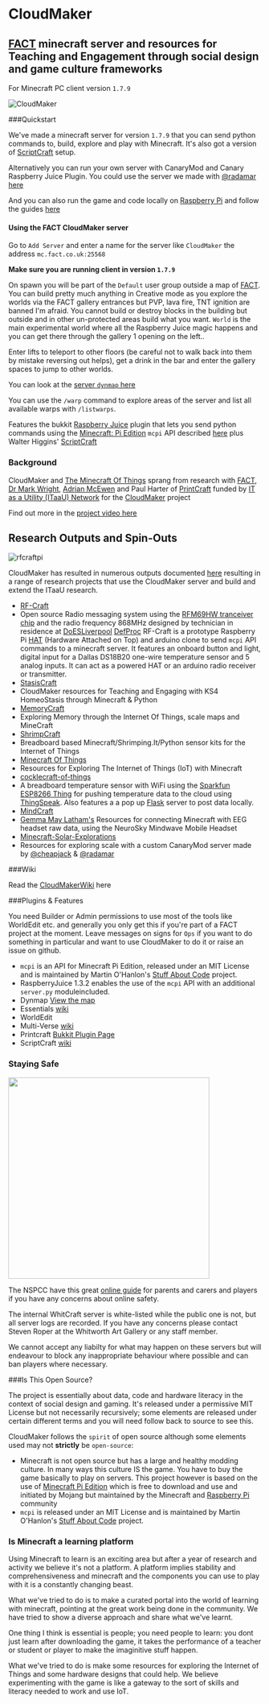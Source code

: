 # CloudMaker

## [FACT](http://fact.co.uk) minecraft server and resources for Teaching and Engagement through social design and game culture frameworks

For Minecraft PC client version `1.7.9` 

![CloudMaker](https://github.com/cheapjack/cheapjack.github.io/blob/master/tumblr_files/Cloudmaker.png)

###Quickstart

We've made a minecraft server for version `1.7.9` that you can send python commands to, build, explore and play with Minecraft. It's also got a version of [ScriptCraft](http://scriptcraftjs.org/) setup.

Alternatively you can run your own server with CanaryMod and Canary Raspberry Juice Plugin. You could use the server we made with [@radamar](https://twitter.com/@radamar) [here](https://github.com/radames/Minecraft-Solar-Explorations/tree/atomic)

And you can also run the game and code locally on [Raspberry Pi](http://pi.minecraft.net/) and follow the guides [here](https://www.raspberrypi.org/learning/getting-started-with-minecraft-pi/)

#### Using the FACT CloudMaker server

Go to `Add Server` and enter a name for the server like `CloudMaker` the address `mc.fact.co.uk:25568`

**Make sure you are running client in version `1.7.9`**

On spawn you will be part of the `Default` user group outside a map of [FACT](http://fact.co.uk/). You can build pretty much anything in Creative mode as you explore the worlds via the FACT gallery entrances but PVP, lava fire, TNT ignition are banned I'm afraid. You cannot build or destroy blocks in the building but outside and in other un-protected areas build what you want. `World` is the main experimental world where all the Raspberry Juice magic happens and you can get there through the gallery 1 opening on the left..

Enter lifts to teleport to other floors (be careful not to walk back into them by mistake reversing out helps), get a drink in the bar and enter the gallery spaces to jump to other worlds.

You can look at the [server `dynmap` here](http://mc.fact.co.uk:8124)

You can use the `/warp` command to explore areas of the server and list all available warps with `/listwarps`.

Features the bukkit [Raspberry Juice](https://github.com/martinohanlon/CanaryRaspberryJuice) plugin that lets you send python commands using the [Minecraft: Pi Edition](http://pi.minecraft.net/) `mcpi` API described [here](https://github.com/martinohanlon/Minecraft-Pi-API)  plus Walter Higgins' [ScriptCraft](https://github.com/walterhiggins/ScriptCraft)

### Background

CloudMaker and [The Minecraft Of Things](http://minecraftofthings.tumblr.com) sprang from research with [FACT](http://fact.co.uk/), [Dr Mark Wright](https://twitter.com/dr_mark_wright), [Adrian McEwen](http://www.mcqn.com/) and Paul Harter of [PrintCraft](http://www.printcraft.org/) funded by [IT as a Utility (ITaaU) Network](http://www.itutility.ac.uk) for the [CloudMaker](http://www.fact.co.uk/projects/cloudmaker-making-minecraft-real.aspx) project

Find out more in the [project video here](https://vimeo.com/92258008)

## Research Outputs and Spin-Outs

![rfcraftpi](https://cloud.githubusercontent.com/assets/128456/11501525/b5ac718a-982c-11e5-957e-e393b6b7c2ae.png)

CloudMaker has resulted in numerous outputs documented [here](http://cheapjack.github.io/EverythingMinecraft) resulting in a range of research projects that use the CloudMaker server and build and extend the ITaaU research.

 * [RF-Craft](https://github.com/cheapjack/RF-Craft)
  * Open source Radio messaging system using the [RFM69HW tranceiver chip](https://lowpowerlab.com/shop/rfm69hw) and the radio frequency 868MHz designed by technician in residence at [DoESLiverpool](http://doesliverpool.com) [DefProc](http://www.deferredprocrastination.co.uk/) RF-Craft is a prototype Raspberry Pi [HAT](https://github.com/raspberrypi/hats) (Hardware Attached on Top) and arduino clone to send `mcpi` API  commands to a minecraft server. It features an onboard button and light, digital input for a Dallas DS18B20 one-wire temperature sensor and 5 analog inputs. It can act as a powered HAT or an arduino radio receiver or transmitter.
 * [StasisCraft](https://github.com/cheapjack/StasisCraft)
  * CloudMaker resources for Teaching and Engaging with KS4 HomeoStasis through Minecraft & Python
 * [MemoryCraft](https://github.com/cheapjack/MemoryCraft)
  * Exploring Memory through the Internet Of Things, scale maps and MineCraft
 * [ShrimpCraft](https://github.com/cheapjack/ShrimpCraft)
  * Breadboard based Minecraft/Shrimping.It/Python sensor kits for the Internet of Things
 * [Minecraft Of Things](https://github.com/cheapjack/MoT)
  * Resources for Exploring The Internet of Things (IoT) with Minecraft 
 * [cocklecraft-of-things](https://github.com/mcqn/cocklecraft-of-things)
  * A breadboard temperature sensor with WiFi using the [Sparkfun ESP8266 Thing](https://www.sparkfun.com/products/13231) for pushing temperature data to the cloud using [ThingSpeak](https://thingspeak.com/). Also features a a pop up [Flask](http://flask.pocoo.org/) server to post data locally.   
 * [MindCraft](https://github.com/cheapjack/MindCraft)
  * [Gemma May Latham's](http://gemmamaylatham.co.uk/) Resources for connecting Minecraft with EEG headset raw data, using the NeuroSky Mindwave Mobile Headset 
 * [Minecraft-Solar-Explorations](https://github.com/radames/Minecraft-Solar-Explorations)
  * Resources for exploring scale with a custom CanaryMod server made by [@cheapjack](https://twitter.com/cheapjack) & [@radamar](https://twitter.com/cheapjack)

###Wiki

Read the [CloudMakerWiki](https://github.com/cheapjack/CloudMaker/wiki) here

###Plugins & Features

You need Builder or Admin permissions to use most of the tools like WorldEdit etc. and generally you only get this if you're part of a FACT project at the moment. Leave messages on signs for `Ops` if you want to do something in particular and want to use CloudMaker to do it or raise an issue on github.

 * `mcpi` is an API for Minecraft Pi Edition, released under an MIT License and is maintained by Martin O'Hanlon's [Stuff About Code](http://www.stuffaboutcode.com/p/minecraft.html) project.
 * RaspberryJuice 1.3.2 enables the use of the `mcpi` API with an additional `server.py` moduleincluded.
 * Dynmap  [View the map](http://mc.fact.co.uk:8124)
 * Essentials [wiki](wiki.mc-ess.net)
 * WorldEdit
 * Multi-Verse [wiki](https://github.com/Multiverse/Multiverse-Core/wiki/basics)
 * Printcraft [Bukkit Plugin Page](http://dev.bukkit.org/bukkit-plugins/printbot/)
 * ScriptCraft [wiki](https://github.com/walterhiggins/ScriptCraft/blob/master/docs/YoungPersonsGuideToProgrammingMinecraft.md)

### Staying Safe

<img src="https://www.nspcc.org.uk/globalassets/for-go-live-images/o2-partnership/minecraft-cta-v4.png?width=400&mode=crop&anchor=middlecenter" width="400">

The NSPCC have this great [online guide](https://www.nspcc.org.uk/preventing-abuse/keeping-children-safe/online-safety/minecraft-a-parents-guide) for parents and carers and players if you have any concerns about online safety.

The internal WhitCraft server is white-listed while the public one is not, but all server logs are recorded. If you have any concerns please contact Steven Roper at the Whitworth Art Gallery or any staff member.

We cannot accept any liabilty for what may happen on these servers but will endeavour to block any inappropriate behaviour where possible and can ban players where necessary.


###Is This Open Source?

The project is essentially about data, code and hardware literacy in the context of social design and gaming. It's released under a permissive MIT License but not necessarily recursively; some elements are released under certain different terms and you will need follow back to source to see this.

CloudMaker follows the `spirit` of open source although some elements used may not **strictly** be `open-source`: 

 * Minecraft is not open source but has a large and healthy modding culture. In many ways this culture IS the game. You have to buy the game basically to play on servers. This project however is based on the use of [Minecraft Pi Edition](http://pi.minecraft.net/?page_id=14) which is free to download and use and initiated by Mojang but maintained by the Minecraft and [Raspberry Pi](http://elinux.org/RPi_Hub) community
 * `mcpi` is released under an MIT License and is maintained by Martin O'Hanlon's [Stuff About Code](http://www.stuffaboutcode.com/p/minecraft.html) project.

### Is Minecraft a learning platform

Using Minecraft to learn is an exciting area but after a year of research and activity we believe it's not a platform. A platform implies stability and comprehensiveness and minecraft and the components you can use to play with it is a constantly changing beast.

What we've tried to do is to make a curated portal into the world of learning  with minecraft, pointing at the great work being done in the community. We have tried to show a diverse approach and share what we've learnt.

One thing I think is essential is people; you need people to learn: you dont just learn after downloading the game, it takes the performance of a teacher or student or player to make the imaginitive stuff happen.

What we've tried to do is make some resources for exploring the Internet of Things and some hardware designs that could help. We believe experimenting with the game is like a gateway to the sort of skills and literacy needed to work and use IoT.
 
